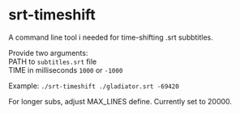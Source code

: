 # srt-timeshift
A command line tool i needed for time-shifting .srt subbtitles.

Provide two arguments:  
PATH to ```subtitles.srt``` file  
TIME in milliseconds ```1000``` or ```-1000```

Example: ```./srt-timeshift ./gladiator.srt -69420```

For longer subs, adjust MAX_LINES define. Currently set to 20000.
